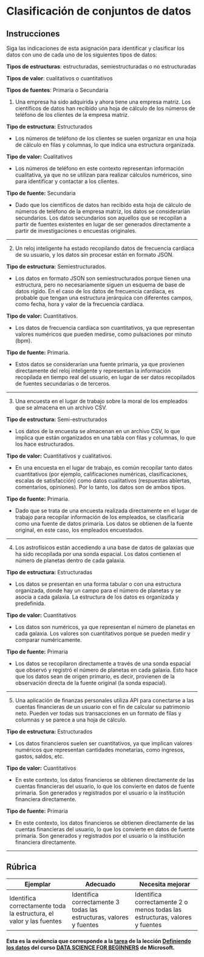 # Clasificación de conjuntos de datos

## Instrucciones

Siga las indicaciones de esta asignación para identificar y clasificar los datos con uno de cada uno de los siguientes tipos de datos:

**Tipos de estructuras**: estructuradas, semiestructuradas o no estructuradas

**Tipos de valor**: cualitativos o cuantitativos

**Tipos de fuentes**: Primaria o Secundaria

1. Una empresa ha sido adquirida y ahora tiene una empresa matriz. Los científicos de datos han recibido una hoja de cálculo de los números de teléfono de los clientes de la empresa matriz.

<strong>Tipo de estructura:</strong> Estructurados

- Los números de teléfono de los clientes se suelen organizar en una hoja de cálculo en filas y columnas, lo que indica una estructura organizada.

<strong>Tipo de valor:</strong> Cualitativos

- Los números de teléfono en este contexto representan información cualitativa, ya que no se utilizan para realizar cálculos numéricos, sino para identificar y contactar a los clientes.

<strong>Tipo de fuente:</strong> Secundaria

- Dado que los científicos de datos han recibido esta hoja de cálculo de números de teléfono de la empresa matriz, los datos se considerarían secundarios. Los datos secundarios son aquellos que se recopilan a partir de fuentes existentes en lugar de ser generados directamente a partir de investigaciones o encuestas originales.

---

2. Un reloj inteligente ha estado recopilando datos de frecuencia cardíaca de su usuario, y los datos sin procesar están en formato JSON.

<strong>Tipo de estructura:</strong> Semiestructurados.

- Los datos en formato JSON son semiestructurados porque tienen una estructura, pero no necesariamente siguen un esquema de base de datos rígido. En el caso de los datos de frecuencia cardíaca, es probable que tengan una estructura jerárquica con diferentes campos, como fecha, hora y valor de la frecuencia cardíaca.

<strong>Tipo de valor:</strong> Cuantitativos.

- Los datos de frecuencia cardíaca son cuantitativos, ya que representan valores numéricos que pueden medirse, como pulsaciones por minuto (bpm).

<strong>Tipo de fuente:</strong> Primaria.

- Estos datos se considerarían una fuente primaria, ya que provienen directamente del reloj inteligente y representan la información recopilada en tiempo real del usuario, en lugar de ser datos recopilados de fuentes secundarias o de terceros.

---

3. Una encuesta en el lugar de trabajo sobre la moral de los empleados que se almacena en un archivo CSV. 

<strong>Tipo de estructura:</strong> Semi-estructurados

- Los datos de la encuesta se almacenan en un archivo CSV, lo que implica que están organizados en una tabla con filas y columnas, lo que los hace estructurados.

<strong>Tipo de valor:</strong> Cuantitativos y cualitativos.

- En una encuesta en el lugar de trabajo, es común recopilar tanto datos cuantitativos (por ejemplo, calificaciones numéricas, clasificaciones, escalas de satisfacción) como datos cualitativos (respuestas abiertas, comentarios, opiniones). Por lo tanto, los datos son de ambos tipos.

<strong>Tipo de fuente:</strong> Primaria.

- Dado que se trata de una encuesta realizada directamente en el lugar de trabajo para recopilar información de los empleados, se clasificaría como una fuente de datos primaria. Los datos se obtienen de la fuente original, en este caso, los empleados encuestados.

---

4. Los astrofísicos están accediendo a una base de datos de galaxias que ha sido recopilada por una sonda espacial. Los datos contienen el número de planetas dentro de cada galaxia.

<strong>Tipo de estructura:</strong> Estructuradas

- Los datos se presentan en una forma tabular o con una estructura organizada, donde hay un campo para el número de planetas y se asocia a cada galaxia. La estructura de los datos es organizada y predefinida.

<strong>Tipo de valor:</strong> Cuantitativos

- Los datos son numéricos, ya que representan el número de planetas en cada galaxia. Los valores son cuantitativos porque se pueden medir y comparar numéricamente.

<strong>Tipo de fuente:</strong> Primaria

- Los datos se recopilaron directamente a través de una sonda espacial que observó y registró el número de planetas en cada galaxia. Esto hace que los datos sean de origen primario, es decir, provienen de la observación directa de la fuente original (la sonda espacial).

---

5. Una aplicación de finanzas personales utiliza API para conectarse a las cuentas financieras de un usuario con el fin de calcular su patrimonio neto. Pueden ver todas sus transacciones en un formato de filas y columnas y se parece a una hoja de cálculo.

<strong>Tipo de estructura:</strong> Estructurados

- Los datos financieros suelen ser cuantitativos, ya que implican valores numéricos que representan cantidades monetarias, como ingresos, gastos, saldos, etc.

<strong>Tipo de valor:</strong> Cuantitativos

- En este contexto, los datos financieros se obtienen directamente de las cuentas financieras del usuario, lo que los convierte en datos de fuente primaria. Son generados y registrados por el usuario o la institución financiera directamente.

<strong>Tipo de fuente:</strong> Primaria

- En este contexto, los datos financieros se obtienen directamente de las cuentas financieras del usuario, lo que los convierte en datos de fuente primaria. Son generados y registrados por el usuario o la institución financiera directamente.

---

## Rúbrica

Ejemplar | Adecuado | Necesita mejorar
--- | --- | -- |
Identifica correctamente toda la estructura, el valor y las fuentes | Identifica correctamente 3 todas las estructuras, valores y fuentes|Identifica correctamente 2 o menos todas las estructuras, valores y fuentes|

#### Esta es la evidencia que corresponde a la <a href="https://github.com/microsoft/Data-Science-For-Beginners/blob/main/1-Introduction/03-defining-data/assignment.md">tarea</a> de la lección <a href="https://github.com/microsoft/Data-Science-For-Beginners/blob/main/1-Introduction/03-defining-data/translations/README.es.md">Definiendo los datos</a> del curso <a href="https://github.com/microsoft/Data-Science-For-Beginners/tree/main"> DATA SCIENCE FOR BEGINNERS</a> de Microsoft.